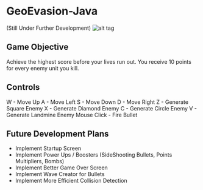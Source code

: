 GeoEvasion-Java 
===============
(Still Under Further Development)
![alt tag](https://raw.github.com/zhihaomai/GeoEvasion-Java/master/src/img/GeoEvasionScreenshot2.png)

Game Objective
--------------
Achieve the highest score before your lives run out. You receive 10 points for every enemy unit you kill.

Controls
--------
W - Move Up
A - Move Left
S - Move Down
D - Move Right
Z - Generate Square Enemy
X - Generate Diamond Enemy
C - Generate Circle Enemy
V - Generate Landmine Enemy
Mouse Click - Fire Bullet

Future Development Plans
------------------------
- Implement Startup Screen
- Implement Power Ups / Boosters (SideShooting Bullets, Points Multipliers, Bombs)
- Implement Better Game Over Screen
- Implement Wave Creator for Bullets
- Implement More Efficient Collision Detection
